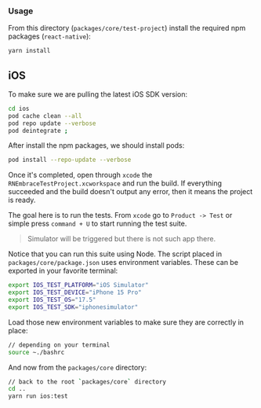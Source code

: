 ### Usage

From this directory (`packages/core/test-project`) install the required npm packages (`react-native`):

```bash
yarn install
```

## iOS

To make sure we are pulling the latest iOS SDK version:

```bash
cd ios
pod cache clean --all 
pod repo update --verbose
pod deintegrate ;
```

After install the npm packages, we should install pods:

```bash
pod install --repo-update --verbose
```

Once it's completed, open through `xcode` the `RNEmbraceTestProject.xcworkspace` and run the build. If everything succeeded and the build doesn't output any error, then it means the project is ready.

The goal here is to run the tests. From `xcode` go to `Product -> Test` or simple press `command + U` to start running the test suite.

> Simulator will be triggered but there is not such app there.

Notice that you can run this suite using Node. The script placed in `packages/core/package.json` uses environment variables. These can be exported in your favorite terminal:

```bash
export IOS_TEST_PLATFORM="iOS Simulator"
export IOS_TEST_DEVICE="iPhone 15 Pro"
export IOS_TEST_OS="17.5"
export IOS_TEST_SDK="iphonesimulator"
```

Load those new environment variables to make sure they are correctly in place:

```bash
// depending on your terminal
source ~./bashrc
```

And now from the `packages/core` directory:

```bash
// back to the root `packages/core` directory
cd ..
yarn run ios:test
```
